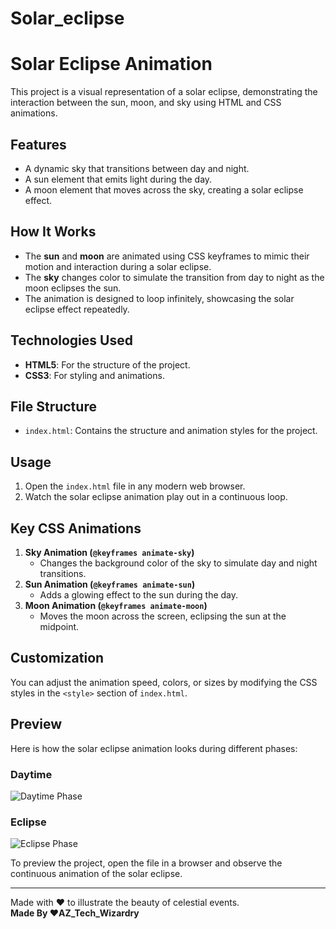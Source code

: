 # Solar_eclipse
# Solar Eclipse Animation

This project is a visual representation of a solar eclipse, demonstrating the interaction between the sun, moon, and sky using HTML and CSS animations.

## Features
- A dynamic sky that transitions between day and night.
- A sun element that emits light during the day.
- A moon element that moves across the sky, creating a solar eclipse effect.

## How It Works
- The **sun** and **moon** are animated using CSS keyframes to mimic their motion and interaction during a solar eclipse.
- The **sky** changes color to simulate the transition from day to night as the moon eclipses the sun.
- The animation is designed to loop infinitely, showcasing the solar eclipse effect repeatedly.

## Technologies Used
- **HTML5**: For the structure of the project.
- **CSS3**: For styling and animations.

## File Structure
- `index.html`: Contains the structure and animation styles for the project.

## Usage
1. Open the `index.html` file in any modern web browser.
2. Watch the solar eclipse animation play out in a continuous loop.

## Key CSS Animations
1. **Sky Animation (`@keyframes animate-sky`)**
   - Changes the background color of the sky to simulate day and night transitions.
2. **Sun Animation (`@keyframes animate-sun`)**
   - Adds a glowing effect to the sun during the day.
3. **Moon Animation (`@keyframes animate-moon`)**
   - Moves the moon across the screen, eclipsing the sun at the midpoint.

## Customization
You can adjust the animation speed, colors, or sizes by modifying the CSS styles in the `<style>` section of `index.html`.

## Preview
Here is how the solar eclipse animation looks during different phases:

### Daytime
![Daytime Phase](./Screenshot-from-2025-01-22-22-43-23.png)

### Eclipse
![Eclipse Phase](./Screenshot-from-2025-01-22-22-43-32.png)

To preview the project, open the file in a browser and observe the continuous animation of the solar eclipse.

---

Made with ❤️ to illustrate the beauty of celestial events.  
**Made By ❤️AZ_Tech_Wizardry**
